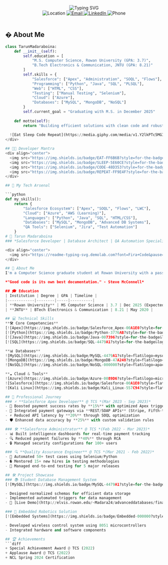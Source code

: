 <div align="center">
  <img src="https://readme-typing-svg.demolab.com?font=Fira+Code&size=30&duration=2000&pause=500&color=1E90FF&center=true&vCenter=true&width=600&height=80&lines=Hi+there+👋+I'm+Tarun+Madaraboina;Salesforce+Developer+%7C+QA+Engineer+%7C+Cloud+Enthusiast" alt="Typing SVG" />
</div>

<div align="center">
  <img src="https://img.shields.io/badge/Location-Glassboro,%20NJ-blue?style=flat&logo=google-maps" alt="Location" />
  <a href="mailto:Madara24@students.rowan.edu">
    <img src="https://img.shields.io/badge/Email-Madara24@students.rowan.edu-red?style=flat&logo=gmail" alt="Email" />
  </a>
  <a href="https://www.linkedin.com/in/tarun-madaraboina">
    <img src="https://img.shields.io/badge/LinkedIn-Tarun_Madaraboina-0077B5?style=flat&logo=linkedin" alt="LinkedIn" />
  </a>
  <img src="https://img.shields.io/badge/Phone-(551)%20338--1652-green?style=flat&logo=telegram" alt="Phone" />
</div>

<br/>

## � About Me

```python
class TarunMadaraboina:
    def __init__(self):
        self.education = [
            "M.S. Computer Science, Rowan University (GPA: 3.7)",
            "B.Tech Electronics & Communication, JNTU (GPA: 8.21)"
        ]
        self.skills = {
            "Salesforce": ["Apex", "Administration", "SOQL", "Flows"],
            "Programming": ["Python", "Java", "SQL", "PLSQL"],
            "Web": ["HTML", "CSS"],
            "Testing": ["Manual Testing", "Selenium"],
            "Cloud": ["Azure"],
            "Databases": ["MySQL", "MongoDB", "NoSQL"]
        }
        self.current_goal = "Graduating with M.S. in December 2025"
        
    def motto(self):
        return "Building efficient solutions with clean code and robust testing"
  
  ![Eat Sleep Code Repeat](https://media.giphy.com/media/v1.Y2lkPTc5MGI3NjExc2N0b3FjY2R1dWl4b2J1dW9oY3V4Y2N4eGx2eGJjZzJ5dW1mY3V6ZyZlcD12MV9pbnRlcm5hbF9naWZfYnlfaWQmY3Q9Zw/l0HU7JI8Afp8n3TOY/giphy.gif)
</div>

## 👨‍💻 Developer Mantra
<div align="center">
  <img src="https://img.shields.io/badge/EAT-FF6B6B?style=for-the-badge&logo=apple&logoColor=white"/>
  <img src="https://img.shields.io/badge/SLEEP-5E60CE?style=for-the-badge&logo=homeassistant&logoColor=white"/>
  <img src="https://img.shields.io/badge/CODE-48D353?style=for-the-badge&logo=visualstudiocode&logoColor=white"/>
  <img src="https://img.shields.io/badge/REPEAT-FF9E4F?style=for-the-badge&logo=loop&logoColor=white"/>
</div>

## 🚀 My Tech Arsenal

```python
def my_skills():
    return {
        "Salesforce Ecosystem": ["Apex", "SOQL", "Flows", "LWC"],
        "Cloud": ["Azure", "AWS (Learning)"],
        "Languages": ["Python", "Java", "SQL", "HTML/CSS"],
        "Databases": ["MySQL", "MongoDB", "Advanced DB Systems"],
        "QA Tools": ["Selenium", "Jira", "Test Automation"]
    }
# 🚀 Tarun Madaraboina 
### *Salesforce Developer | Database Architect | QA Automation Specialist*

<div align="center">
  <img src="https://readme-typing-svg.demolab.com?font=Fira+Code&pause=1000&color=5C8DCF&width=435&lines=Turning+complex+problems+into+elegant+solutions;Building+scalable+systems+with+clean+code;Passionate+about+data+and+automation" alt="Typing SVG" />
</div>

## 🌟 About Me
I'm a Computer Science graduate student at Rowan University with a passion for creating efficient systems. When I'm not optimizing Salesforce applications or designing databases, you'll find me exploring new technologies and contributing to open source projects.

*"Good code is its own best documentation." - Steve McConnell*

## 🎓 Education
| Institution | Degree | GPA | Timeline |
|------------|--------|-----|----------|
| **Rowan University** | MS Computer Science | 3.7 | Dec 2025 (Expected) |
| **JNTU** | BTech Electronics & Communication | 8.21 | May 2020 |

## 💻 Technical Skills
**🛠️ Core Competencies**  
[![Apex](https://img.shields.io/badge/Salesforce_Apex-00A1E0?style=for-the-badge&logo=salesforce&logoColor=white)]()
[![Python](https://img.shields.io/badge/Python-3776AB?style=for-the-badge&logo=python&logoColor=white)]()
[![Java](https://img.shields.io/badge/Java-007396?style=for-the-badge&logo=java&logoColor=white)]()
[![SQL](https://img.shields.io/badge/SQL-4479A1?style=for-the-badge&logo=mysql&logoColor=white)]()

**📊 Databases**  
![MySQL](https://img.shields.io/badge/MySQL-4479A1?style=flat&logo=mysql&logoColor=white)
![MongoDB](https://img.shields.io/badge/MongoDB-47A248?style=flat&logo=mongodb&logoColor=white)
![NoSQL](https://img.shields.io/badge/NoSQL-000000?style=flat&logo=apachecassandra&logoColor=white)

**☁️ Cloud & Tools**  
![Azure](https://img.shields.io/badge/Azure-0089D6?style=flat&logo=microsoftazure&logoColor=white)
![Salesforce](https://img.shields.io/badge/Salesforce-00A1E0?style=flat&logo=salesforce&logoColor=white)
![Kali Linux](https://img.shields.io/badge/Kali_Linux-557C94?style=flat&logo=kalilinux&logoColor=white)

## 💼 Professional Journey
### ⚡ **Salesforce Apex Developer** @ TCS *(Mar 2023 - Sep 2023)*
- 🚀 Boosted payment success rates by **15%** with optimized Apex triggers
- 🔗 Integrated payment gateways via **REST/SOAP APIs** (Stripe, Fifth-third)
- ⚡ Reduced API latency by **20%** through SOQL optimization
- 🛡️ Enhanced data accuracy by **25%** with custom validation rules

### 🛠️ **Salesforce Administrator** @ TCS *(Feb 2022 - Mar 2023)*
- 📊 Built intelligence dashboards for real-time payment tracking
- 🔍 Reduced payment failures by **40%** through RCA
- 🔒 Managed security configurations for 100+ users

### 🔍 **Quality Assurance Engineer** @ TCS *(Mar 2021 - Feb 2022)*
- 🤖 Automated 50+ test cases using Selenium/Python
- � Mentored 15+ new hires in testing methodologies
- 🚢 Managed end-to-end testing for 5 major releases

## 🛠️ Project Showcase
### 📚 Student Database Management System
[![MySQL](https://img.shields.io/badge/MySQL-4479A1?style=for-the-badge&logo=mysql&logoColor=white)]() [![Database](https://img.shields.io/badge/Database-336791?style=for-the-badge&logo=databricks&logoColor=white)]()

- Designed normalized schemas for efficient data storage
- Implemented automated triggers for data management
- 🔗 [Live Demo](http://elvis.rowan.edu/~Madara24/advanceddatabases/finalproject/)

### 🤖 Embedded Robotics Solution
[![Embedded Systems](https://img.shields.io/badge/Embedded-000000?style=for-the-badge&logo=arduino&logoColor=white)]() [![8051](https://img.shields.io/badge/8051-00979D?style=for-the-badge&logo=embedded&logoColor=white)]()

- Developed wireless control system using 8051 microcontrollers
- Integrated hardware and software components

## 🏆 Achievements
```diff
+ Special Achievement Award @ TCS (2022)
+ Applause Award @ TCS (2022)
+ NCL Spring 2024 Certification
